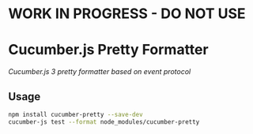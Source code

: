 # WORK IN PROGRESS - DO NOT USE

# Cucumber.js Pretty Formatter

*Cucumber.js 3 pretty formatter based on event protocol*

## Usage

```bash
npm install cucumber-pretty --save-dev
cucumber-js test --format node_modules/cucumber-pretty
```
